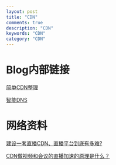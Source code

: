 ```yaml
---
layout: post
title: "CDN"
comments: true
description: "CDN"
keywords: "CDN"
category: "CDN"
---
```


# Blog内部链接

[简单CDN整理](/simple-CDN)

[智能DNS](/DNS)


# 网络资料

[建设一套直播CDN、直播平台到底有多难?](http://www.360doc.com/content/16/0524/20/28504191_561986104.shtml)

[CDN做视频和会议的直播加速的原理是什么？](https://www.zhihu.com/question/34519860)
